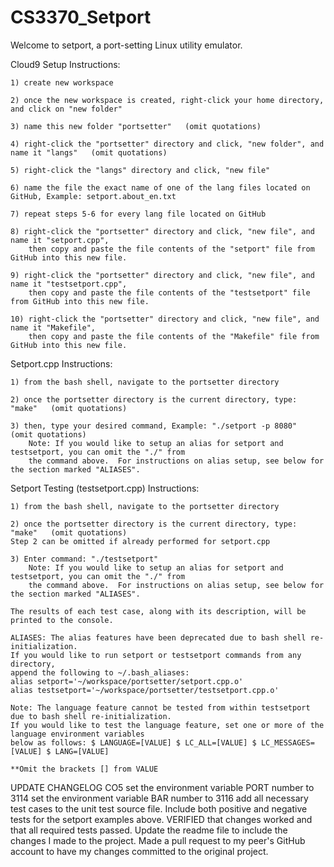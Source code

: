 # CS3370_Setport

Welcome to setport, a port-setting Linux utility emulator.

Cloud9 Setup Instructions:

	1) create new workspace

	2) once the new workspace is created, right-click your home directory, and click on "new folder"

	3) name this new folder "portsetter"   (omit quotations)

	4) right-click the "portsetter" directory and click, "new folder", and name it "langs"   (omit quotations)
	
	5) right-click the "langs" directory and click, "new file"

	6) name the file the exact name of one of the lang files located on GitHub, Example: setport.about_en.txt

	7) repeat steps 5-6 for every lang file located on GitHub

	8) right-click the "portsetter" directory and click, "new file", and name it "setport.cpp", 
		then copy and paste the file contents of the "setport" file from GitHub into this new file.

	9) right-click the "portsetter" directory and click, "new file", and name it "testsetport.cpp", 
		then copy and paste the file contents of the "testsetport" file from GitHub into this new file.

	10) right-click the "portsetter" directory and click, "new file", and name it "Makefile", 
		then copy and paste the file contents of the "Makefile" file from GitHub into this new file.


Setport.cpp Instructions:

	1) from the bash shell, navigate to the portsetter directory

	2) once the portsetter directory is the current directory, type: "make"   (omit quotations)

	3) then, type your desired command, Example: "./setport -p 8080"    (omit quotations)
		Note: If you would like to setup an alias for setport and testsetport, you can omit the "./" from
		the command above.  For instructions on alias setup, see below for the section marked "ALIASES".

Setport Testing (testsetport.cpp) Instructions:

	1) from the bash shell, navigate to the portsetter directory

	2) once the portsetter directory is the current directory, type: "make"   (omit quotations)
	Step 2 can be omitted if already performed for setport.cpp

	3) Enter command: "./testsetport"
		Note: If you would like to setup an alias for setport and testsetport, you can omit the "./" from
		the command above.  For instructions on alias setup, see below for the section marked "ALIASES".

	The results of each test case, along with its description, will be printed to the console.

	ALIASES: The alias features have been deprecated due to bash shell re-initialization. 
	If you would like to run setport or testsetport commands from any directory, 
	append the following to ~/.bash_aliases: 
	alias setport='~/workspace/portsetter/setport.cpp.o' 
	alias testsetport='~/workspace/portsetter/testsetport.cpp.o'

	Note: The language feature cannot be tested from within testsetport due to bash shell re-initialization. 
	If you would like to test the language feature, set one or more of the language environment variables 
	below as follows: $ LANGUAGE=[VALUE] $ LC_ALL=[VALUE] $ LC_MESSAGES=[VALUE] $ LANG=[VALUE]

	**Omit the brackets [] from VALUE

UPDATE CHANGELOG CO5
set the environment variable PORT number to 3114
set the environment variable BAR number to 3116
add all necessary test cases to the unit test source file. 
Include both positive and negative tests for the setport examples above. 
VERIFIED that changes worked and that all required tests passed.
Update the readme file to include the changes I made to the project.
Made a pull request to my peer's GitHub account to have my changes committed to the original project.